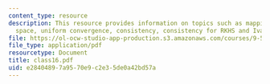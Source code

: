 ```yaml
---
content_type: resource
description: This resource provides information on topics such as mappings and hypothesis
  space, uniform convergence, consistency, consistency for RKHS and Ivanov regularization.
file: https://ol-ocw-studio-app-production.s3.amazonaws.com/courses/9-520-statistical-learning-theory-and-applications-spring-2006/e28404897a9570e9c2e35de0a42bd57a_class16.pdf
file_type: application/pdf
resourcetype: Document
title: class16.pdf
uid: e2840489-7a95-70e9-c2e3-5de0a42bd57a
---
```

